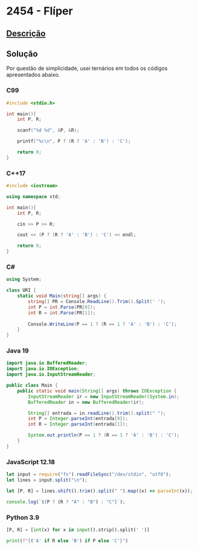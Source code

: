 # 2454 - Flíper

## [Descrição](https://www.beecrowd.com.br/judge/pt/problems/view/2454)

## Solução

Por questão de simplicidade, usei ternários em todos os códigos apresentados abaixo.

### C99
```c
#include <stdio.h>

int main(){
    int P, R;

    scanf("%d %d", &P, &R);

    printf("%c\n", P ? (R ? 'A' : 'B') : 'C');

    return 0;
}
```

### C++17
```cpp
#include <iostream>

using namespace std;

int main(){
    int P, R;

    cin >> P >> R;

    cout << (P ? (R ? 'A' : 'B') : 'C') << endl;

    return 0;
}
```

### C#
```cs
using System;

class URI {
    static void Main(string[] args) {
        string[] PR = Console.ReadLine().Trim().Split(' ');
        int P = int.Parse(PR[0]);
        int R = int.Parse(PR[1]);
        
        Console.WriteLine(P == 1 ? (R == 1 ? 'A' : 'B') : 'C');
    }
}
```

### Java 19
```java
import java.io.BufferedReader;
import java.io.IOException;
import java.io.InputStreamReader;

public class Main {
    public static void main(String[] args) throws IOException {
        InputStreamReader ir = new InputStreamReader(System.in);
        BufferedReader in = new BufferedReader(ir);

        String[] entrada = in.readLine().trim().split(" ");
        int P = Integer.parseInt(entrada[0]);
        int R = Integer.parseInt(entrada[1]);

        System.out.println(P == 1 ? (R == 1 ? 'A' : 'B') : 'C');
    }
}
```

### JavaScript 12.18
```js
let input = require("fs").readFileSync("/dev/stdin", "utf8");
let lines = input.split("\n");

let [P, R] = lines.shift().trim().split(" ").map((x) => parseInt(x));

console.log(`${P ? (R ? "A" : "B") : "C"}`);
```

### Python 3.9
```py
[P, R] = [int(x) for x in input().strip().split(' ')]

print(f"{('A' if R else 'B') if P else 'C'}")
```